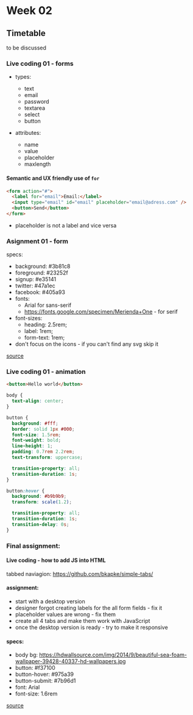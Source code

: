 # Week 02

## Timetable

to be discussed

### Live coding 01 - forms

* types:

  * text
  * email
  * password
  * textarea
  * select
  * button

* attributes:
  * name
  * value
  * placeholder
  * maxlength

#### Semantic and UX friendly use of `for`

```html
<form action="#">
  <label for="email">Email:</label>
  <input type="email" id="email" placeholder="email@adress.com" />
  <button>Send</button>
</form>
```

* placeholder is not a label and vice versa

### Asignment 01 - form

specs:

* background: #3b81c8
* foreground: #23252f
* signup: #e35141
* twitter: #47a1ec
* facebook: #405a93
* fonts:
  * Arial for sans-serif
  * https://fonts.google.com/specimen/Merienda+One - for serif
* font-sizes:
  * heading: 2.5rem;
  * label: 1rem;
  * form-text: 1rem;
* don't focus on the icons - if you can't find any svg skip it

[source](https://w3layouts.com/preview/?l=/flat-open-account-form-responsive-widget-template/)

### Live coding 01 - animation

```html
<button>Hello world</button>
```

```css
body {
  text-align: center;
}

button {
  background: #fff;
  border: solid 1px #000;
  font-size: 1.5rem;
  font-weight: bold;
  line-height: 1;
  padding: 0.7rem 2.2rem;
  text-transform: uppercase;

  transition-property: all;
  transition-duration: 1s;
}

button:hover {
  background: #b9b9b9;
  transform: scale(1.2);

  transition-property: all;
  transition-duration: 1s;
  transition-delay: 0s;
}
```

### Final assignment:

#### Live coding - how to add JS into HTML

tabbed naviagion:
https://github.com/bkapke/simple-tabs/

#### assignment:

* start with a desktop version
* designer forgot creating labels for the all form fields - fix it
* placeholder values are wrong - fix them
* create all 4 tabs and make them work with JavaScript
* once the desktop version is ready - try to make it responsive

#### specs:

* body bg: https://hdwallsource.com/img/2014/9/beautiful-sea-foam-wallpaper-39428-40337-hd-wallpapers.jpg
* button: #f37100
* button-hover: #975a39
* button-submit: #7b96d1
* font: Arial
* font-size: 1.6rem

[source](https://w3layouts.com/xtreme-travel-guide-flat-bootstrap-responsive-web-template/)
